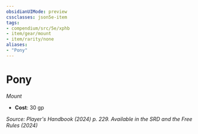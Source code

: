```yaml
---
obsidianUIMode: preview
cssclasses: json5e-item
tags:
- compendium/src/5e/xphb
- item/gear/mount
- item/rarity/none
aliases: 
- "Pony"
---
```

# Pony
*Mount*  


- **Cost**: 30 gp

*Source: Player's Handbook (2024) p. 229. Available in the <span title='Systems Reference Document (5.2)'>SRD</span> and the Free Rules (2024)*